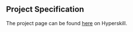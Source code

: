 ## Project Specification

The project page can be found [here](https://hyperskill.org/projects/51?track=1) on Hyperskill.